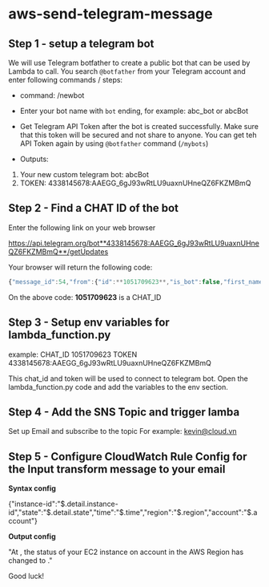 # aws-send-telegram-message

## Step 1 - setup a telegram bot

We will use Telegram botfather to create a public bot that can be used by Lambda to call.
You search `@botfather` from your Telegram account and enter following commands / steps:

- command: /newbot

- Enter your bot name with `bot` ending, for example: abc_bot or abcBot

- Get Telegram API Token after the bot is created successfully. Make sure that this token will be secured and not share to anyone. You can get teh API Token again by using `@botfather` command (`/mybots`)

- Outputs:

1. Your new custom telegram bot: abcBot
2. TOKEN: 4338145678:AAEGG_6gJ93wRtLU9uaxnUHneQZ6FKZMBmQ

## Step 2 - Find a CHAT ID of the bot

Enter the following link on your web browser

https://api.telegram.org/bot**4338145678:AAEGG_6gJ93wRtLU9uaxnUHneQZ6FKZMBmQ**/getUpdates

Your browser will return the following code:

```js
{"message_id":54,"from":{"id":**1051709623**,"is_bot":false,"first_name":"Kevin","username":"vietpmp","language_code":"en"}
```

On the above code: **1051709623** is a CHAT_ID

## Step 3 - Setup env variables for lambda_function.py

example:
CHAT_ID 1051709623
TOKEN 4338145678:AAEGG_6gJ93wRtLU9uaxnUHneQZ6FKZMBmQ

This chat_id and token will be used to connect to telegram bot.
Open the lambda_function.py code and add the variables to the env section.

## Step 4 - Add the SNS Topic and trigger lamba

Set up Email and subscribe to the topic
For example: kevin@cloud.vn

## Step 5 - Configure CloudWatch Rule Config for the Input transform message to your email

**Syntax config**

{"instance-id":"$.detail.instance-id","state":"$.detail.state","time":"$.time","region":"$.region","account":"$.account"}

**Output config**

"At <time>, the status of your EC2 instance <instance-id> on account <account> in the AWS Region <region> has changed to <state>."

Good luck!

<!-- source: https://bezdelev.com/hacking/aws-sns-to-telegram-bot/ -->

